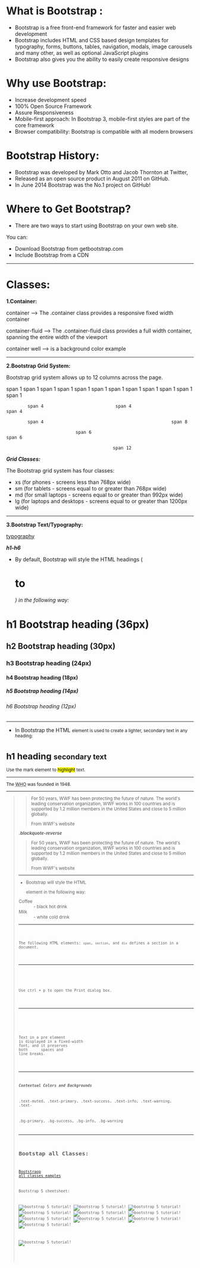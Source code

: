# What is Bootstrap :

- Bootstrap is a free front-end framework for faster and easier web development
- Bootstrap includes HTML and CSS based design templates for typography, forms, buttons, tables, navigation, modals, image carousels and many other, as well as optional JavaScript plugins
- Bootstrap also gives you the ability to easily create responsive designs

# Why use Bootstrap:

- Increase development speed
- 100% Open Source Framework
- Assure Responsiveness
- Mobile-first approach: In Bootstrap 3, mobile-first styles are part of the core framework
- Browser compatibility: Bootstrap is compatible with all modern browsers

 # Bootstrap History:

- Bootstrap was developed by Mark Otto and Jacob Thornton at Twitter,
- Released as an open source product in August 2011 on GitHub.
- In June 2014 Bootstrap was the No.1 project on GitHub!

# Where to Get Bootstrap?

- There are two ways to start using Bootstrap on your own web site.

You can:

- Download Bootstrap from getbootstrap.com
- Include Bootstrap from a CDN

---

 # Classes:


**1.Container:**

container --> The .container class provides a responsive fixed width container

container-fluid  --> The .container-fluid class provides a full width container, spanning the entire width of the viewport

container well --> is a background color example

---

**2.Bootstrap Grid System:**

Bootstrap grid system allows up to 12 columns across the page.

span 1	span 1	span 1	span 1  	span 1	span 1	span 1	span 1	   span 1	span 1	span 1	span 1

            span 4	                         span 4	                                 span 4

            span 4	                                              span 8

                              span 6	                                   span 6

                                            span 12

***Grid Classes:***

The Bootstrap grid system has four classes:

- xs (for phones - screens less than 768px wide)
- sm (for tablets - screens equal to or greater than 768px wide)
- md (for small laptops - screens equal to or greater than 992px wide)
- lg (for laptops and desktops - screens equal to or greater than 1200px wide)

---

**3.Bootstrap Text/Typography:**

[typography](https://www.w3schools.com/bootstrap/bootstrap_ref_css_text.asp)


***h1-h6***
- By default, Bootstrap will style the HTML headings (<h1> to <h6>) in the following way:


<h1>h1 Bootstrap heading (36px)</h1>
<h2>h2 Bootstrap heading (30px)</h2>
<h3>h3 Bootstrap heading (24px)</h3>
<h4>h4 Bootstrap heading (18px)</h4>
<h5>h5 Bootstrap heading (14px)</h5>
<h6>h6 Bootstrap heading (12px)</h6>

---

***<small></small>***
- In Bootstrap the HTML <small> element is used to create a lighter, secondary text in any heading:

<h1>h1 heading <small>secondary text</small></h1>


***<mark></mark>***

<p>Use the mark element to <mark>highlight</mark> text.</p>

---

***<abbr></abbr>***

<p>The <abbr title="World Health Organization">WHO</abbr> was founded in 1948.</p>

---

***<blockquote>***

<blockquote>
    <p>For 50 years, WWF has been protecting the future of nature. The world's leading conservation organization, WWF works in 100 countries and is supported by 1.2 million members in the United States and close to 5 million globally.</p>
    <footer>From WWF's website</footer>
  </blockquote>

  ***.blockquote-reverse***

  <blockquote class="blockquote-reverse">
    <p>For 50 years, WWF has been protecting the future of nature. The world's leading conservation organization, WWF works in 100 countries and is supported by 1.2 million members in the United States and close to 5 million globally.</p>
    <footer>From WWF's website</footer>
  </blockquote>

  ---

 ***<dl>***

- Bootstrap will style the HTML <dl> element in the following way:

<dl>
    <dt>Coffee</dt>
    <dd>- black hot drink</dd>
    <dt>Milk</dt>
    <dd>- white cold drink</dd>
  </dl>     

  ---

  ***<code>***

  <p>The following HTML elements: <code>span</code>, <code>section</code>, and <code>div</code> defines a section in a document.</p>

  ---

  ***<kbd>***

   <p>Use <kbd>ctrl + p</kbd> to open the Print dialog box.</p>


   ---

   ***<pre>***

   <pre>
Text in a pre element
is displayed in a fixed-width
font, and it preserves
both      spaces and
line breaks.
</pre>

---

***Contextual Colors and Backgrounds***

.text-muted,
.text-primary,
.text-success,
.text-info,
.text-warning,
.text-

.bg-primary,
.bg-success,
.bg-info,
.bg-warning

---

## Bootstap all Classes:

[Bootstraop all classes eamples](https://www.w3schools.com/bootstrap/bootstrap_ref_all_classes.asp)

 Bootstrap 5 cheetsheet:

![bootstrap 5 tutorial!](./cheetsheet/1.jpg "basic")
![bootstrap 5 tutorial!](./cheetsheet/2.jpg "basic")
![bootstrap 5 tutorial!](./cheetsheet/3.jpg "basic")
![bootstrap 5 tutorial!](./cheetsheet/4.jpg "basic")
![bootstrap 5 tutorial!](./cheetsheet/5.jpg "basic")
![bootstrap 5 tutorial!](./cheetsheet/6.jpg "basic")
![bootstrap 5 tutorial!](./cheetsheet/7.jpg "basic")
![bootstrap 5 tutorial!](./cheetsheet/8.jpg "basic")
![bootstrap 5 tutorial!](./cheetsheet/9.jpg "basic")
![bootstrap 5 tutorial!](./cheetsheet/10.jpg "basic")

![bootstrap 5 tutorial!](./cheetsheet/12.jpg "basic")
